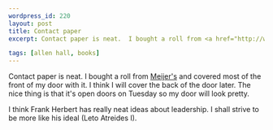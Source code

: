 ```yaml
--- 
wordpress_id: 220
layout: post
title: Contact paper
excerpt: Contact paper is neat.  I bought a roll from <a href="http://www.meijer.com">Meijer's</a> and covered most of the front of my door with it.  I think I will cover the back of the door later.  The nice thing is that it's open doors on Tuesday so my door will look pretty.  I think Frank Herbert has really neat ideas about leadership.  I shall strive to be more like his ideal (Leto Atreides I).

tags: [allen hall, books]
---
```


Contact paper is neat.  I bought a roll from <a href="http://www.meijer.com">Meijer's</a> and covered most of the front of my door with it.  I think I will cover the back of the door later.  The nice thing is that it's open doors on Tuesday so my door will look pretty.  

I think Frank Herbert has really neat ideas about leadership.  I shall strive to be more like his ideal (Leto Atreides I).
